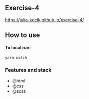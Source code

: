 ## Exercise-4
https://julia-kocik.github.io/exercise-4/

## How to use

#### To local run:

`yarn watch`

### Features and stack

- @html
- @css
- @scss
